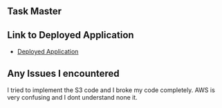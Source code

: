 
## Task Master

## Link to Deployed Application

- [Deployed Application](http://taskmaster-dev.us-west-1.elasticbeanstalk.com/tasks)

## Any Issues I encountered

I tried to implement the S3 code and I broke my code completely. AWS is very confusing and I dont understand none it.
